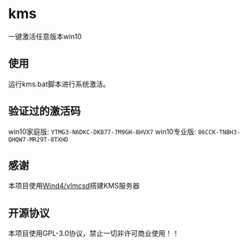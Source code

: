 # kms
一键激活任意版本win10

## 使用
运行kms.bat脚本进行系统激活。

## 验证过的激活码
win10家庭版: `YTMG3-N6DKC-DKB77-7M9GH-8HVX7`
win10专业版: `86CCK-TNBH3-QHQW7-MR29T-8TXHD`

## 感谢
本项目使用[Wind4/vlmcsd](https://github.com/Wind4/vlmcsd)搭建KMS服务器

## 开源协议
本项目使用GPL-3.0协议，禁止一切非许可商业使用！！
